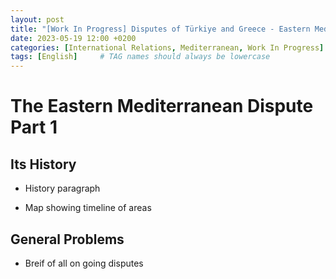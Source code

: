 ```yaml
---
layout: post
title: "[Work In Progress] Disputes of Türkiye and Greece - Eastern Mediterranean Part 1"
date: 2023-05-19 12:00 +0200
categories: [International Relations, Mediterranean, Work In Progress]
tags: [English]     # TAG names should always be lowercase
---
```


# The Eastern Mediterranean Dispute Part 1

## Its History

- History paragraph

- Map showing timeline of areas

## General Problems

- Breif of all on going disputes
